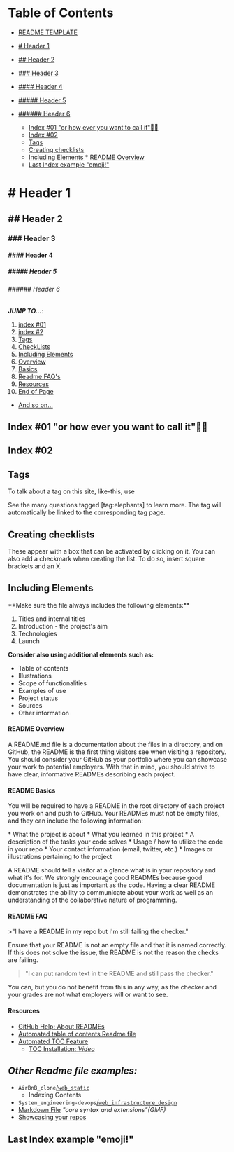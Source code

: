 Table of Contents
=================

* [README TEMPLATE](#readme-template)
* [# Header 1](#-header-1)
* [## Header 2](#-header-2)
* [### Header 3](#-header-3)
* [#### Header 4](#-header-4)
* [##### Header 5](#-header-5)
* [###### Header 6](#-header-6)

   * [Index #01 "or how ever you want to call it"🤌🏽 <a name="user-content-reference1"></a>](#index-01-or-how-ever-you-want-to-call-it-)
   * [Index #02  <a name="user-content-reference_2"></a>](#index-02--)
   * [Tags <a name="user-content-tag_index"></a>](#tags-)
   * [Creating checklists <a name="user-content-checklists"></a>](#creating-checklists-)
   * [Including Elements <a name="user-content-elements"></a>](#including-elements-)
         * [README Overview <a name="user-content-overview"></a>](#readme-overview-)
   * [Last Index example "emoji!" <a name="user-content-last_one"></a>](#last-index-example-emoji-)

# # Header 1
## ## Header 2
### ### Header 3
#### #### Header 4
##### ##### Header 5
###### ###### Header 6

***JUMP TO...***:

1. [index #01](#reference1)
2. [index #2](#reference_2)
3. [Tags](#tag_index)
4. [CheckLists](#checklists)
5. [Including Elements](#elements)
6. [Overview](#overview)
7. [Basics](#Basics)
8. [Readme FAQ's](#readme-faq)
9. [Resources](#readme-resources")
10. [End of Page](#last_one)
* [And so on...](#and_so_on)


Index #01 "or how ever you want to call it"🤌🏽 <a name="reference1"></a>
-------------
Index #02  <a name="reference_2"></a>
-------------
Tags <a name="tag_index"></a>
------
To talk about a tag on this site, like-this, use

See the many questions tagged [tag:elephants] to learn more.
The tag will automatically be linked to the corresponding tag page.

Creating checklists <a name="checklists"></a>
-------
<p>
These appear with a box that can be activated by clicking on it. You can also add a checkmark when creating the list. To do so, insert square brackets and an X.

</p>

Including Elements <a name="elements"></a>
-----
<p>
**Make sure the file always includes the following elements:**

1. Titles and internal titles
2. Introduction - the project's aim
3. Technologies
4. Launch

**Consider also using additional elements such as:**

* Table of contents
* Illustrations
* Scope of functionalities 
* Examples of use
* Project status 
* Sources
* Other information
</p>

#### README Overview <a name="overview"></a>
<p>
A README.md file is a documentation about the files in a directory, and on GitHub, the README is the first thing visitors see when visiting a repository. You should consider your GitHub as your portfolio where you can showcase your work to potential employers. With that in mind, you should strive to have clear, informative READMEs describing each project.
</p>

#### README Basics <a name="Basics"></a>

<p>
You will be required to have a README in the root directory of each project you work on and push to GitHub. Your READMEs must not be empty files, and they can include the following information:
</p>
* What the project is about
* What you learned in this project
* A description of the tasks your code solves
* Usage / how to utilize the code in your repo
* Your contact information (email, twitter, etc.)
* Images or illustrations pertaining to the project 
<p>
A README should tell a visitor at a glance what is in your repository and what it's for. We strongly encourage good READMEs because good documentation is just as important as the code. Having a clear README demonstrates the ability to communicate about your work as well as an understanding of the collaborative nature of programming.
</p>

#### README FAQ <a name="readme-faq"></a>

<p>
>"I have a README in my repo but I'm still failing the checker."

Ensure that your README is not an empty file and that it is named correctly. If this does not solve the issue, the README is not the reason the checks are failing. 

>"I can put random text in the README and still pass the checker."

You can, but you do not benefit from this in any way, as the checker and your grades are not what employers will or want to see.
</p>

#### Resources <a name="readme-resources"></a>

* [GitHub Help: About READMEs](https://docs.github.com/en/repositories/managing-your-repositorys-settings-and-features/customizing-your-repository/about-readmes)
* [Automated table of contents Readme file](https://guides.lib.umich.edu/c.php?g=283073&p=1886010)
* [Automated TOC Feature](https://github.com/ekalinin/github-markdown-toc)
  * [TOC Installation: *Video*](https://www.youtube.com/watch?v=xdNIia7Z2RE)

*Other Readme file examples:*
----------

* `AirBnB_clone`[/`web_static`](https://github.com/Johanne101/AirBnB_clone/blob/main/web_static/README.md)
  - Indexing Contents
* `System_engineering-devops`[/`web_infrastructure_design`](https://github.com/Johanne101/holberton-system_engineering-devops/blob/main/0x09-web_infrastructure_design/README.md)
* [Markdown File](https://github.com/emn178/markdown/blob/master/README.md#markdown) *"core syntax and extensions"(GMF)*
* [Showcasing your repos](https://github.com/alexandramartinez)

Last Index example "emoji!" <a name="last_one"></a>
-------------

